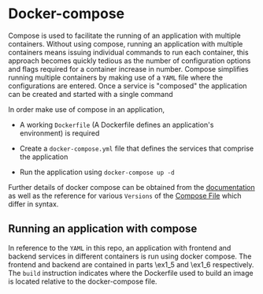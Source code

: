 # Docker-compose

Compose is used to facilitate the running of an application with
multiple containers. Without using compose, running an application
with multiple containers means issuing individual commands to run each
container, this approach becomes quickly tedious as the number of
configuration options and flags required for a container increase in
number. Compose simplifies running multiple containers by making use
of a `YAML` file where the configurations are entered. Once a service
is "composed" the application can be created and started with a single
command

In order make use of compose in an application,

- A working `Dockerfile` (A Dockerfile defines an application's
  environment) is required

- Create a `docker-compose.yml` file that defines the services that
  comprise the application

- Run the application using `docker-compose up -d`

Further details of docker compose can be obtained from the
[documentation](https://docs.docker.com/compose/overview/#features) as
well as the reference for various `Versions` of the [Compose
File](https://docs.docker.com/compose/compose-file/) which differ in
syntax.

## Running an application with compose

In reference to the `YAML` in this repo, an application with frontend
and backend services in different containers is run using docker
compose. The frontend and backend are contained in parts \ex1_5 and
\ex1_6 respectively. The `build` instruction indicates where the
Dockerfile used to build an image is located relative to the
docker-compose file.
